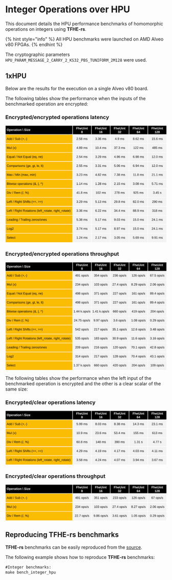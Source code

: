 # Integer Operations over HPU

This document details the HPU performance benchmarks of homomorphic operations on integers using **TFHE-rs**.

{% hint style="info" %}
All HPU benchmarks were launched on AMD Alveo v80 FPGAs.
{% endhint %}

The cryptographic parameters `HPU_PARAM_MESSAGE_2_CARRY_2_KS32_PBS_TUNIFORM_2M128` were used.

## 1xHPU
Below are the results for the execution on a single Alveo v80 board.

The following tables show the performance when the inputs of the benchmarked operation are encrypted:

### Encrypted/encrypted operations latency

![](../../../.gitbook/assets/hpu-integer-benchmark-hpux1-tuniform-2m128-ciphertext.svg)

### Encrypted/encrypted operations throughput

![](../../../.gitbook/assets/hpu-integer-benchmark-hpux1-tuniform-2m128-ciphertext-throughput.svg)

The following tables show the performance when the left input of the benchmarked operation is encrypted and the other is a clear scalar of the same size:

### Encrypted/clear operations latency

![](../../../.gitbook/assets/hpu-integer-benchmark-hpux1-tuniform-2m128-plaintext.svg)

### Encrypted/clear operations throughput

![](../../../.gitbook/assets/hpu-integer-benchmark-hpux1-tuniform-2m128-plaintext-throughput.svg)

## Reproducing TFHE-rs benchmarks

**TFHE-rs** benchmarks can be easily reproduced from the [source](https://github.com/zama-ai/tfhe-rs).

The following example shows how to reproduce **TFHE-rs** benchmarks:

```shell
#Integer benchmarks:
make bench_integer_hpu
```
